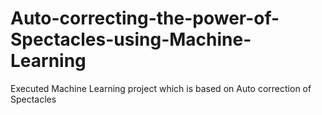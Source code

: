 # Auto-correcting-the-power-of-Spectacles-using-Machine-Learning
Executed Machine Learning project which is based on Auto correction of Spectacles
